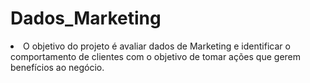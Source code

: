 # Dados_Marketing

<li>O objetivo do projeto é avaliar dados de Marketing e identificar o comportamento de clientes com o objetivo de tomar ações que gerem benefícios ao negócio.
